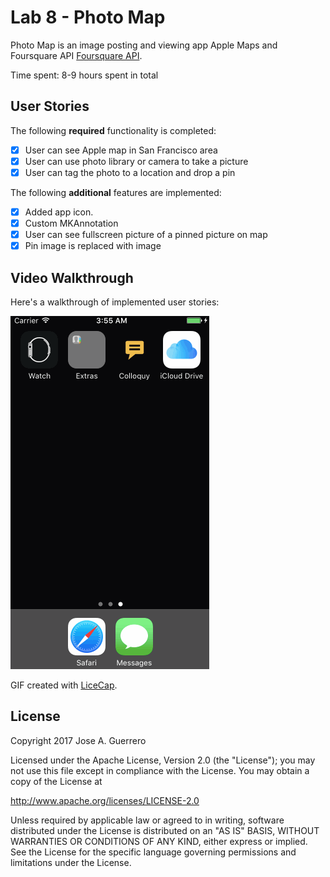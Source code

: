 # Lab 8 - Photo Map 

Photo Map is an image posting and viewing app Apple Maps and Foursquare API [Foursquare API](https://developer.foursquare.com/docs/).

Time spent: 8-9 hours spent in total

## User Stories

The following **required** functionality is completed:

- [x] User can see Apple map in San Francisco area
- [x] User can use photo library or camera to take a picture
- [x] User can tag the photo to a location and drop a pin

The following **additional** features are implemented:

- [x] Added app icon.
- [x] Custom MKAnnotation
- [x] User can see fullscreen picture of a pinned picture on map
- [x] Pin image is replaced with image
 
## Video Walkthrough 

Here's a walkthrough of implemented user stories:

<img src='https://github.com/jguerrero12/Colloquy/blob/master/ColloquyDemo.gif?raw=true' title='Video Walkthrough' width='' alt='Video Walkthrough' />

GIF created with [LiceCap](http://www.cockos.com/licecap/).

## License

Copyright 2017 Jose A. Guerrero

Licensed under the Apache License, Version 2.0 (the "License");
you may not use this file except in compliance with the License.
You may obtain a copy of the License at

http://www.apache.org/licenses/LICENSE-2.0

Unless required by applicable law or agreed to in writing, software
distributed under the License is distributed on an "AS IS" BASIS,
WITHOUT WARRANTIES OR CONDITIONS OF ANY KIND, either express or implied.
See the License for the specific language governing permissions and
limitations under the License.

